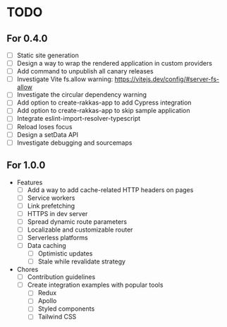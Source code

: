 # TODO

## For 0.4.0
- [ ] Static site generation
- [ ] Design a way to wrap the rendered application in custom providers
- [ ] Add command to unpublish all canary releases
- [ ] Investigate Vite fs.allow warning: https://vitejs.dev/config/#server-fs-allow
- [ ] Investigate the circular dependency warning
- [ ] Add option to create-rakkas-app to add Cypress integration
- [ ] Add option to create-rakkas-app to skip sample application
- [ ] Integrate eslint-import-resolver-typescript
- [ ] Reload loses focus
- [ ] Design a setData API
- [ ] Investigate debugging and sourcemaps

## For 1.0.0
- Features
  - [ ] Add a way to add cache-related HTTP headers on pages
  - [ ] Service workers
  - [ ] Link prefetching
  - [ ] HTTPS in dev server
  - [ ] Spread dynamic route parameters
  - [ ] Localizable and customizable router
  - [ ] Serverless platforms
  - [ ] Data caching
  	- [ ] Optimistic updates
  	- [ ] Stale while revalidate strategy
- Chores
  - [ ] Contribution guidelines
  - [ ] Create integration examples with popular tools
    - [ ] Redux
    - [ ] Apollo
    - [ ] Styled components
    - [ ] Tailwind CSS
